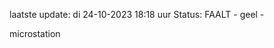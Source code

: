 laatste update: 
di 24-10-2023 18:18   uur 
Status: FAALT - geel - 
<div class="service Y">microstation</div>